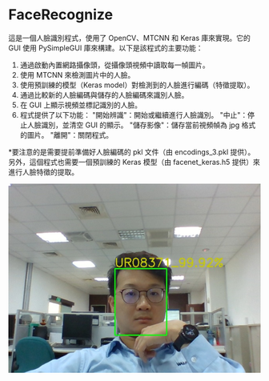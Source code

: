 # FaceRecognize

這是一個人臉識別程式，使用了 OpenCV、MTCNN 和 Keras 庫來實現。它的 GUI 使用 PySimpleGUI 庫來構建。以下是該程式的主要功能：

1. 通過啟動內置網路攝像頭，從攝像頭視頻中讀取每一幀圖片。
2. 使用 MTCNN 來檢測圖片中的人臉。
3. 使用預訓練的模型（Keras model）對檢測到的人臉進行編碼（特徵提取）。
4. 通過比較新的人臉編碼與儲存的人臉編碼來識別人臉。
5. 在 GUI 上顯示視頻並標記識別的人臉。
6. 程式提供了以下功能：
    "開始辨識"：開始或繼續進行人臉識別。
    "中止"：停止人臉識別，並清空 GUI 的顯示。
    "儲存影像"：儲存當前視頻幀為 jpg 格式的圖片。
    "離開"：關閉程式。

*要注意的是需要提前準備好人臉編碼的 pkl 文件（由 encodings_3.pkl 提供）。另外，這個程式也需要一個預訓練的 Keras 模型（由 facenet_keras.h5 提供）來進行人臉特徵的提取。

![替代文本](UR08371.jpg)
